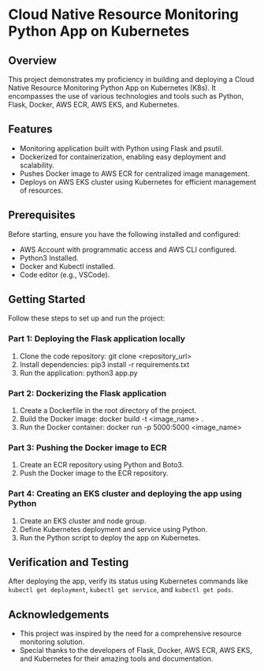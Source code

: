 
# Cloud Native Resource Monitoring Python App on Kubernetes

## Overview
This project demonstrates my proficiency in building and deploying a Cloud Native Resource Monitoring Python App on Kubernetes (K8s). It encompasses the use of various technologies and tools such as Python, Flask, Docker, AWS ECR, AWS EKS, and Kubernetes.

## Features
- Monitoring application built with Python using Flask and psutil.
- Dockerized for containerization, enabling easy deployment and scalability.
- Pushes Docker image to AWS ECR for centralized image management.
- Deploys on AWS EKS cluster using Kubernetes for efficient management of resources.

## Prerequisites
Before starting, ensure you have the following installed and configured:
- AWS Account with programmatic access and AWS CLI configured.
- Python3 Installed.
- Docker and Kubectl installed.
- Code editor (e.g., VSCode).

## Getting Started
Follow these steps to set up and run the project:

### Part 1: Deploying the Flask application locally
1. Clone the code repository:
git clone <repository_url>
2. Install dependencies:
pip3 install -r requirements.txt
3. Run the application:
python3 app.py

### Part 2: Dockerizing the Flask application
1. Create a Dockerfile in the root directory of the project.
2. Build the Docker image:
docker build -t <image_name> .
3. Run the Docker container:
docker run -p 5000:5000 <image_name>

### Part 3: Pushing the Docker image to ECR
1. Create an ECR repository using Python and Boto3.
2. Push the Docker image to the ECR repository.

### Part 4: Creating an EKS cluster and deploying the app using Python
1. Create an EKS cluster and node group.
2. Define Kubernetes deployment and service using Python.
3. Run the Python script to deploy the app on Kubernetes.

## Verification and Testing
After deploying the app, verify its status using Kubernetes commands like `kubectl get deployment`, `kubectl get service`, and `kubectl get pods`.

## Acknowledgements
- This project was inspired by the need for a comprehensive resource monitoring solution.
- Special thanks to the developers of Flask, Docker, AWS ECR, AWS EKS, and Kubernetes for their amazing tools and documentation.
